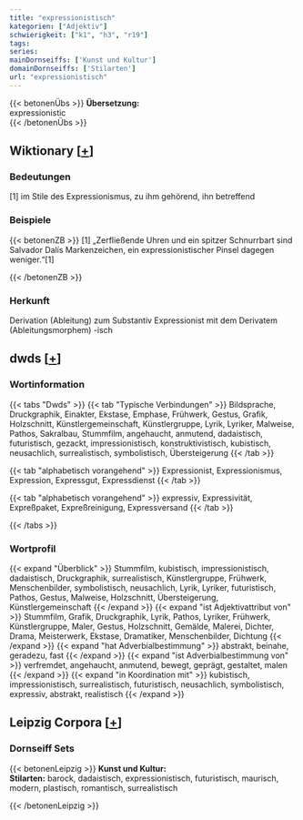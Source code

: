 ```yaml
---
title: "expressionistisch"
kategorien: ["Adjektiv"]
schwierigkeit: ["k1", "h3", "r19"]
tags:
series:
mainDornseiffs: ['Kunst und Kultur']
domainDornseiffs: ['Stilarten']
url: "expressionistisch"
---
```


{{< betonenÜbs >}}
**Übersetzung:**  
expressionistic  
{{< /betonenÜbs >}}

## Wiktionary [[+](https://de.wiktionary.org/wiki/expressionistisch)]

### Bedeutungen
[1] im Stile des Expressionismus, zu ihm gehörend, ihn betreffend  

### Beispiele
{{< betonenZB >}}
[1] „Zerfließende Uhren und ein spitzer Schnurrbart sind Salvador Dalís Markenzeichen, ein expressionistischer Pinsel dagegen weniger.“[1]  

{{< /betonenZB >}}
### Herkunft
Derivation (Ableitung) zum Substantiv Expressionist mit dem Derivatem (Ableitungsmorphem) -isch  



## dwds [[+](https://www.dwds.de/wb/expressionistisch)]

### Wortinformation
{{< tabs "Dwds" >}}
{{< tab "Typische Verbindungen" >}}
Bildsprache, Druckgraphik, Einakter, Ekstase, Emphase, Frühwerk, Gestus, Grafik, Holzschnitt, Künstlergemeinschaft, Künstlergruppe, Lyrik, Lyriker, Malweise, Pathos, Sakralbau, Stummfilm, angehaucht, anmutend, dadaistisch, futuristisch, gezackt, impressionistisch, konstruktivistisch, kubistisch, neusachlich, surrealistisch, symbolistisch, Übersteigerung
{{< /tab >}}

{{< tab "alphabetisch vorangehend" >}}
Expressionist, Expressionismus, Expression, Expressgut, Expressdienst
{{< /tab >}}

{{< tab "alphabetisch vorangehend" >}}
expressiv, Expressivität, Expreßpaket, Expreßreinigung, Expressversand
{{< /tab >}}

{{< /tabs >}}

### Wortprofil
{{< expand "Überblick" >}} Stummfilm, kubistisch, impressionistisch, dadaistisch, Druckgraphik, surrealistisch, Künstlergruppe, Frühwerk, Menschenbilder, symbolistisch, neusachlich, Lyrik, Lyriker, futuristisch, Pathos, Gestus, Malweise, Holzschnitt, Übersteigerung, Künstlergemeinschaft {{< /expand >}}
{{< expand "ist Adjektivattribut von" >}} Stummfilm, Grafik, Druckgraphik, Lyrik, Pathos, Lyriker, Frühwerk, Künstlergruppe, Maler, Gestus, Holzschnitt, Gemälde, Malerei, Dichter, Drama, Meisterwerk, Ekstase, Dramatiker, Menschenbilder, Dichtung {{< /expand >}}
{{< expand "hat Adverbialbestimmung" >}} abstrakt, beinahe, geradezu, fast {{< /expand >}}
{{< expand "ist Adverbialbestimmung von" >}} verfremdet, angehaucht, anmutend, bewegt, geprägt, gestaltet, malen {{< /expand >}}
{{< expand "in Koordination mit" >}} kubistisch, impressionistisch, surrealistisch, futuristisch, neusachlich, symbolistisch, expressiv, abstrakt, realistisch {{< /expand >}}

## Leipzig Corpora [[+](https://corpora.uni-leipzig.de/en/res?word=expressionistisch&corpusId=deu_newscrawl-public_2018)]

### Dornseiff Sets
{{< betonenLeipzig >}}
**Kunst und Kultur:**  
**Stilarten:** barock, dadaistisch, expressionistisch, futuristisch, maurisch, modern, plastisch, romantisch, surrealistisch  

{{< /betonenLeipzig >}}
